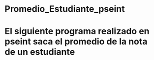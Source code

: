 # Promedio_Estudiante_pseint
# El siguiente programa realizado en pseint saca el promedio de la nota de un estudiante
